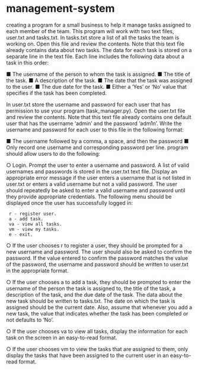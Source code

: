 # management-system
creating a program for a small business to help it manage tasks assigned to each member of the team. This program will work with two text files, user.txt and tasks.txt. 
In tasks.txt store a list of all the tasks the team is working on. Open
this file and review the contents. Note that this text file already
contains data about two tasks. The data for each task is stored on a
separate line in the text file. Each line includes the following data
about a task in this order:

■ The username of the person to whom the task is assigned.
■ The title of the task.
■ A description of the task.
■ The date that the task was assigned to the user.
■ The due date for the task.
■ Either a ‘Yes’ or ‘No’ value that specifies if the task has been
completed.

In user.txt store the username and password for each user that has
permission to use your program (task_manager.py). Open the
user.txt file and review the contents. Note that this text file already
contains one default user that has the username ‘admin’ and the
password ‘adm1n’. Write the username and password for each user
to this file in the following format:

■ The username followed by a comma, a space, and then the
password
■ Only record one username and corresponding password per
line.
program should allow users to do the following:

○ Login. Prompt the user to enter a username and password. A list of
valid usernames and passwords is stored in the user.txt text file.
Display an appropriate error message if the user enters a username
that is not listed in user.txt or enters a valid username but not a
valid password. The user should repeatedly be asked to enter a valid
username and password until they provide appropriate credentials.
The following menu should be displayed once the user has
successfully logged in:

     r - register user.
     a - add task.
     va - view all tasks.
     vm - view my tasks.
     e - exit.
     
○ If the user chooses r to register a user, they should be prompted for
a new username and password. The user should also be asked to
confirm the password. If the value entered to confirm the password
matches the value of the password, the username and password
should be written to user.txt in the appropriate format.

○ If the user chooses a to add a task, they should be prompted to
enter the username of the person the task is assigned to, the title of
the task, a description of the task, and the due date of the task. The
data about the new task should be written to tasks.txt. The date on
which the task is assigned should be the current date. Also, assume
that whenever you add a new task, the value that indicates whether
the task has been completed or not defaults to ‘No’.

○ If the user chooses va to view all tasks, display the information for
each task on the screen in an easy-to-read format.

○ If the user chooses vm to view the tasks that are assigned to them,
only display the tasks that have been assigned to the current user
in an easy-to-read format.




